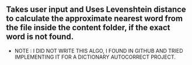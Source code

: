 ## Takes user input and Uses Levenshtein distance to calculate the approximate nearest word from the file inside the content folder, if the exact word is not found.


- NOTE : I DID NOT WRITE THIS ALGO, I FOUND IN GITHUB AND TRIED IMPLEMENTING IT FOR A DICTIONARY AUTOCORRECT PROJECT. 
